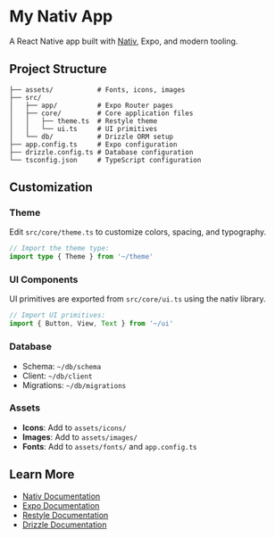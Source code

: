 # My Nativ App

A React Native app built with [Nativ](https://github.com/alloc/nativ), Expo, and modern tooling.

## Project Structure

```
├── assets/           # Fonts, icons, images
├── src/
│   ├── app/          # Expo Router pages
│   ├── core/         # Core application files
│   │   ├── theme.ts  # Restyle theme
│   │   └── ui.ts     # UI primitives
│   └── db/           # Drizzle ORM setup
├── app.config.ts     # Expo configuration
├── drizzle.config.ts # Database configuration
└── tsconfig.json     # TypeScript configuration
```

## Customization

### Theme

Edit `src/core/theme.ts` to customize colors, spacing, and typography.

```ts
// Import the theme type:
import type { Theme } from '~/theme'
```

### UI Components

UI primitives are exported from `src/core/ui.ts` using the nativ library.

```ts
// Import UI primitives:
import { Button, View, Text } from '~/ui'
```

### Database

- Schema: `~/db/schema`
- Client: `~/db/client`
- Migrations: `~/db/migrations`

### Assets

- **Icons**: Add to `assets/icons/`
- **Images**: Add to `assets/images/`
- **Fonts**: Add to `assets/fonts/` and `app.config.ts`

## Learn More

- [Nativ Documentation](https://github.com/alloc/nativ)
- [Expo Documentation](https://docs.expo.dev/)
- [Restyle Documentation](https://github.com/alloc/restyle)
- [Drizzle Documentation](https://orm.drizzle.team/)
